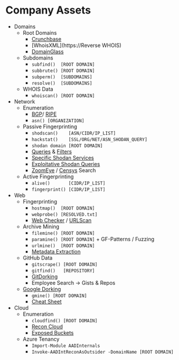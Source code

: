 # Company Assets
*   Domains
    *   Root Domains
        *   [Crunchbase](https://www.crunchbase.com/)
        *   [WhoisXML](https://Reverse WHOIS)
        *   [DomainGlass](https://domain.glass/)
    *   Subdomains
        *   `subfind()  [ROOT DOMAIN]`
        *   `subbrute() [ROOT DOMAIN]`
        *   `subperm()  [SUBDOMAINS]`
        *   `resolve()  [SUBDOMAINS]`
    *   WHOIS Data
        *   `whoiscan() [ROOT DOMAIN]`
*   Network
    *   Enumeration
        *   [BGP](https://bgp.he.net/)/ [RIPE](https://apps.db.ripe.net/db-web-ui/query?searchtext=)
        *   `asn() [ORGANIZATION]`
    *   Passive Fingerprinting
        *   `shodscan()    [ASN/CIDR/IP_LIST]`
        *   `hackstat()    [SSL/ORG/NET/ASN_SHODAN_QUERY]`
        *   `shodan domain [ROOT DOMAIN]`
        *   [Queries](https://github.com/jakejarvis/awesome-shodan-queries) & [Filters](https://www.shodan.io/search/filters)
        *   [Specific Shodan Services](https://github.com/random-robbie/My-Shodan-Scripts)
        *   [Exploitative Shodan Queries](https://github.com/HernanRodriguez1/Dorks-Shodan-2023)
        *   [ZoomEye](https://www.zoomeye.hk/) / [Censys](https://search.censys.io/) Search
    *   Active Fingerprinting
        *   `alive()       [CIDR/IP_LIST]`
        *   `fingerprint() [CIDR/IP_LIST]`
*   Web 
    *   Fingerprinting
        *   `hostmap()  [ROOT DOMAIN]`
        *   `webprobe() [RESOLVED.txt]`
        *   [Web Checker](https://web-check.xyz/) / [URLScan](https://urlscan.io/)
    *   Archive Mining
        *   `filemine() [ROOT DOMAIN]`
        *   `paramine() [ROOT DOMAIN]` + GF-Patterns / Fuzzing
        *   `urlmine()  [ROOT DOMAIN]`
        *   [Metadata Extraction](https://github.com/dafthack/PowerMeta)
    *   GitHub Data
        *   `gitscrape() [ROOT DOMAIN]`
        *   `gitfind()   [REPOSITORY]`
        *   [GitDorking](https://raw.githubusercontent.com/Karanxa/Bug-Bounty-Wordlists/main/all-gitdorks.txt) 
        *   Employee Search → Gists & Repos
    *   [Google Dorking](https://github.com/cipher387/Dorks-collections-list)
        *   `gmine() [ROOT DOMAIN]`
        *   [Cheat Sheet](https://pentestbook.six2dez.com/recon/public-info-gathering#google)
*   Cloud
    *   Enumeration
        *   `cloudfind() [ROOT DOMAIN]`
        *   [Recon Cloud](https://recon.cloud)
        *   [Exposed Buckets](https://buckets.grayhatwarfare.com/)
    *   Azure Tenancy
        *   `Import-Module AADInternals`
        *   `Invoke-AADIntReconAsOutsider -DomainName [ROOT DOMAIN]`